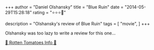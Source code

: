 +++
author = "Daniel Olshansky"
title = "Blue Ruin"
date = "2014-05-29T15:28:18"
rating = "⭐⭐⭐🌟"

description = "Olshansky's review of Blue Ruin"
tags = [
    "movie",
]
+++


Olshansky was too lazy to write a review for this one...

[🍅 Rotten Tomatoes Info 🍅](https://www.rottentomatoes.com//m/blue_ruin)